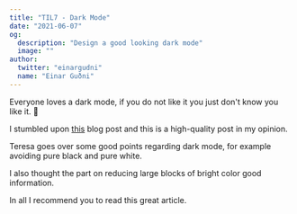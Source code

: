 ```yaml
---
title: "TIL7 - Dark Mode"
date: "2021-06-07"
og:
  description: "Design a good looking dark mode"
  image: ""
author:
  twitter: "einargudni"
  name: "Einar Guðni"
---
```


Everyone loves a dark mode, if you do not like it you just don't know you like it. 👻

I stumbled upon [this](https://blog.superhuman.com/how-to-design-delightful-dark-themes/) blog post and this is a high-quality post in my opinion.

Teresa goes over some good points regarding dark mode, for example avoiding pure black and pure white.

I also thought the part on reducing large blocks of bright color good information.

In all I recommend you to read this great article.
